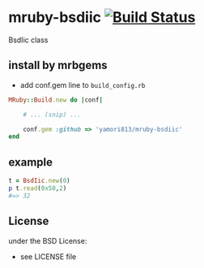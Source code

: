 # mruby-bsdiic   [![Build Status](https://travis-ci.org/yamori813/mruby-bsdiic.svg?branch=master)](https://travis-ci.org/yamori813/mruby-bsdiic)
BsdIic class
## install by mrbgems
- add conf.gem line to `build_config.rb`

```ruby
MRuby::Build.new do |conf|

    # ... (snip) ...

    conf.gem :github => 'yamori813/mruby-bsdiic'
end
```
## example
```ruby
t = BsdIic.new(0)
p t.read(0x50,2)
#=> 32
```

## License
under the BSD License:
- see LICENSE file
